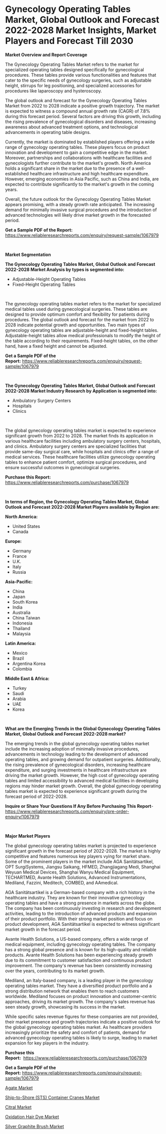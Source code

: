 <p><h1>Gynecology Operating Tables Market, Global Outlook and Forecast 2022-2028 Market Insights, Market Players and Forecast Till 2030</h1></p><p><strong>Market Overview and Report Coverage</strong></p>
<p><p>The Gynecology Operating Tables Market refers to the market for specialized operating tables designed specifically for gynecological procedures. These tables provide various functionalities and features that cater to the specific needs of gynecology surgeries, such as adjustable height, stirrups for leg positioning, and specialized accessories for procedures like laparoscopy and hysteroscopy.</p><p>The global outlook and forecast for the Gynecology Operating Tables Market from 2022 to 2028 indicate a positive growth trajectory. The market is expected to witness a compound annual growth rate (CAGR) of 7.8% during this forecast period. Several factors are driving this growth, including the rising prevalence of gynecological disorders and diseases, increasing awareness about advanced treatment options, and technological advancements in operating table designs.</p><p>Currently, the market is dominated by established players offering a wide range of gynecology operating tables. These players focus on product innovation and development to gain a competitive edge in the market. Moreover, partnerships and collaborations with healthcare facilities and gynecologists further contribute to the market's growth. North America holds a significant share in the market due to the presence of a well-established healthcare infrastructure and high healthcare expenditure. However, emerging economies in Asia Pacific, such as China and India, are expected to contribute significantly to the market's growth in the coming years.</p><p>Overall, the future outlook for the Gynecology Operating Tables Market appears promising, with a steady growth rate anticipated. The increasing demand for minimally invasive surgical procedures and the introduction of advanced technologies will likely drive market growth in the forecasted period.</p></p>
<p><strong>Get a Sample PDF of the Report:</strong> <a href="https://www.reliableresearchreports.com/enquiry/request-sample/1067979">https://www.reliableresearchreports.com/enquiry/request-sample/1067979</a></p>
<p>&nbsp;</p>
<p><strong>Market Segmentation</strong></p>
<p><strong>The Gynecology Operating Tables Market, Global Outlook and Forecast 2022-2028 Market Analysis by types is segmented into:</strong></p>
<p><ul><li>Adjustable-Height Operating Tables</li><li>Fixed-Height Operating Tables</li></ul></p>
<p>&nbsp;</p>
<p><p>The gynecology operating tables market refers to the market for specialized medical tables used during gynecological surgeries. These tables are designed to provide optimum comfort and flexibility for patients during procedures. The global outlook and forecast for the market from 2022 to 2028 indicate potential growth and opportunities. Two main types of gynecology operating tables are adjustable-height and fixed-height tables. Adjustable-height tables allow medical professionals to modify the height of the table according to their requirements. Fixed-height tables, on the other hand, have a fixed height and cannot be adjusted.</p></p>
<p><strong>Get a Sample PDF of the Report:</strong>&nbsp;<a href="https://www.reliableresearchreports.com/enquiry/request-sample/1067979">https://www.reliableresearchreports.com/enquiry/request-sample/1067979</a></p>
<p>&nbsp;</p>
<p><strong>The Gynecology Operating Tables Market, Global Outlook and Forecast 2022-2028 Market Industry Research by Application is segmented into:</strong></p>
<p><ul><li>Ambulatory Surgery Centers</li><li>Hospitals</li><li>Clinics</li></ul></p>
<p>&nbsp;</p>
<p><p>The global gynecology operating tables market is expected to experience significant growth from 2022 to 2028. The market finds its application in various healthcare facilities including ambulatory surgery centers, hospitals, and clinics. Ambulatory surgery centers are specialized facilities that provide same-day surgical care, while hospitals and clinics offer a range of medical services. These healthcare facilities utilize gynecology operating tables to enhance patient comfort, optimize surgical procedures, and ensure successful outcomes in gynecological surgeries.</p></p>
<p><strong>Purchase this Report:</strong>&nbsp; <a href="https://www.reliableresearchreports.com/purchase/1067979">https://www.reliableresearchreports.com/purchase/1067979</a></p>
<p>&nbsp;</p>
<p><strong>In terms of Region, the Gynecology Operating Tables Market, Global Outlook and Forecast 2022-2028 Market Players available by Region are:</strong></p>
<p>
    <p> <strong> North America: </strong>
        <ul>
            <li>United States</li>
            <li>Canada</li>
        </ul>
        </p> 
    <p> <strong> Europe: </strong>
        <ul>
            <li>Germany</li>
            <li>France</li>
            <li>U.K.</li>
            <li>Italy</li>
            <li>Russia</li>
        </ul>
        </p> 
    <p> <strong> Asia-Pacific: </strong>
        <ul>
            <li>China</li>
            <li>Japan</li>
            <li>South Korea</li>
            <li>India</li>
            <li>Australia</li>
            <li>China Taiwan</li>
            <li>Indonesia</li>
            <li>Thailand</li>
            <li>Malaysia</li>
        </ul>
        </p> 
    <p> <strong> Latin America: </strong>
        <ul>
            <li>Mexico</li>
            <li>Brazil</li>
            <li>Argentina Korea</li>
            <li>Colombia</li>
        </ul>
        </p> 
    <p> <strong> Middle East & Africa: </strong>
        <ul>
            <li>Turkey</li>
            <li>Saudi</li>
            <li>Arabia</li>
            <li>UAE</li>
            <li>Korea</li>
        </ul>
    </p>
    </p>
<p>&nbsp;</p>
<p><strong>What are the Emerging Trends in the Global Gynecology Operating Tables Market, Global Outlook and Forecast 2022-2028 market?</strong></p>
<p><p>The emerging trends in the global gynecology operating tables market include the increasing adoption of minimally invasive procedures, advancements in technology leading to the development of advanced operating tables, and growing demand for outpatient surgeries. Additionally, the rising prevalence of gynecological disorders, increasing healthcare expenditure, and surging investments in healthcare infrastructure are driving the market growth. However, the high cost of gynecology operating tables and limited accessibility to advanced medical facilities in developing regions may hinder market growth. Overall, the global gynecology operating tables market is expected to experience significant growth during the forecast period of 2022-2028.</p></p>
<p><strong>Inquire or Share Your Questions If Any Before Purchasing This Report</strong>- <a href="https://www.reliableresearchreports.com/enquiry/pre-order-enquiry/1067979">https://www.reliableresearchreports.com/enquiry/pre-order-enquiry/1067979</a></p>
<p>&nbsp;</p>
<p><strong>Major Market Players</strong></p>
<p><p>The global gynecology operating tables market is projected to experience significant growth in the forecast period of 2022-2028. The market is highly competitive and features numerous key players vying for market share. Some of the prominent players in the market include AGA Sanitätsartikel, OPT SurgiSystems, Jiangsu Saikang, HFMED, Zhangjiagang Medi, Shanghai Weyuan Medical Devices, Shanghai Wanyu Medical Equipment, TECHARTMED, Avante Health Solutions, Advanced Instrumentations, Mediland, Fazzini, Meditech, COMBED, and AAmedical.</p><p>AGA Sanitätsartikel is a German-based company with a rich history in the healthcare industry. They are known for their innovative gynecology operating tables and have a strong presence in markets across the globe. The company has been continuously investing in research and development activities, leading to the introduction of advanced products and expansion of their product portfolio. With their strong market position and focus on product development, AGA Sanitätsartikel is expected to witness significant market growth in the forecast period.</p><p>Avante Health Solutions, a US-based company, offers a wide range of medical equipment, including gynecology operating tables. The company has a strong global presence and is known for its high-quality and reliable products. Avante Health Solutions has been experiencing steady growth due to its commitment to customer satisfaction and continuous product improvement. The company's revenue has been consistently increasing over the years, contributing to its market growth.</p><p>Mediland, an Italy-based company, is a leading player in the gynecology operating tables market. They have a diversified product portfolio and a strong distribution network that enables them to reach customers worldwide. Mediland focuses on product innovation and customer-centric approaches, driving its market growth. The company's sales revenue has seen steady growth, showcasing its success in the market.</p><p>While specific sales revenue figures for these companies are not provided, their market presence and growth trajectories indicate a positive outlook for the global gynecology operating tables market. As healthcare providers increasingly prioritize the safety and comfort of patients, demand for advanced gynecology operating tables is likely to surge, leading to market expansion for key players in the industry.</p></p>
<p><strong>Purchase this Report:</strong>&nbsp;&nbsp;<a href="https://www.reliableresearchreports.com/purchase/1067979">https://www.reliableresearchreports.com/purchase/1067979</a></p>
<p></p>
<p><strong>Get a Sample PDF of the Report:</strong>&nbsp;<a href="https://www.reliableresearchreports.com/enquiry/request-sample/1067979">https://www.reliableresearchreports.com/enquiry/request-sample/1067979</a></p>
<p><p><a href="https://www.linkedin.com/pulse/agate-market-insights-players-forecast-till-2030-winward-research-9qrre/">Agate Market</a></p><p><a href="https://www.reportprime.com/ship-to-shore-sts-container-cranes-r7627">Ship-to-Shore (STS) Container Cranes Market</a></p><p><a href="https://www.linkedin.com/pulse/citral-market-size-2023-2030-global-industrial-analysis-dejee/">Citral Market</a></p><p><a href="https://medium.com/@robinrathi2023/oxidation-hair-dye-market-size-growth-forecast-2023-2030-2b08f9660ff9">Oxidation Hair Dye Market</a></p><p><a href="https://medium.com/@amyjacobi1918/silver-graphite-brush-market-size-growth-forecast-2023-2030-de0ec8558708">Silver Graphite Brush Market</a></p></p>
